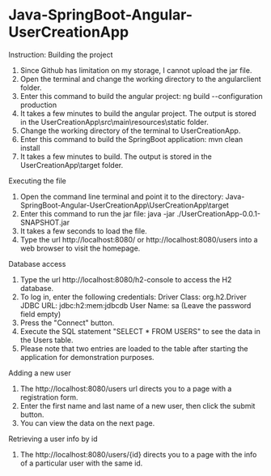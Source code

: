# Java-SpringBoot-Angular-UserCreationApp

Instruction:
Building the project
1. Since Github has limitation on my storage, I cannot upload the jar file.
2. Open the terminal and change the working directory to the angularclient folder.
3. Enter this command to build the angular project:      ng build --configuration production
4. It takes a few minutes to build the angular project. The output is stored in the UserCreationApp\src\main\resources\static folder.
5. Change the working directory of the terminal to UserCreationApp.
6. Enter this command to build the SpringBoot application:      mvn clean install
7. It takes a few minutes to build. The output is stored in the UserCreationApp\target folder.

Executing the file
1. Open the command line terminal and point it to the directory: Java-SpringBoot-Angular-UserCreationApp\UserCreationApp\target
2. Enter this command to run the jar file:      java -jar ./UserCreationApp-0.0.1-SNAPSHOT.jar
3. It takes a few seconds to load the file.
4. Type the url http://localhost:8080/ or http://localhost:8080/users into a web browser to visit the homepage.

Database access
1. Type the url http://localhost:8080/h2-console to access the H2 database.
2. To log in, enter the following credentials:
   Driver Class: org.h2.Driver
   JDBC URL: jdbc:h2:mem:jdbcdb
   User Name: sa
   (Leave the password field empty)
3. Press the "Connect" button.
4. Execute the SQL statement "SELECT * FROM USERS" to see the data in the Users table.
5. Please note that two entries are loaded to the table after starting the application for demonstration purposes.

Adding a new user
1. The http://localhost:8080/users url directs you to a page with a registration form.
2. Enter the first name and last name of a new user, then click the submit button.
3. You can view the data on the next page.

Retrieving a user info by id
1. The http://localhost:8080/users/{id} directs you to a page with the info of a particular user with the same id.
